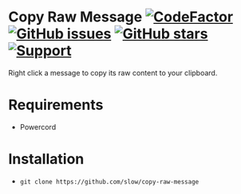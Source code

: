 # Copy Raw Message [![CodeFactor](https://www.codefactor.io/repository/github/slow/copy-raw-message/badge)](https://www.codefactor.io/repository/github/slow/copy-raw-message) [![GitHub issues](https://img.shields.io/github/issues/slow/copy-raw-message?style=flat)](https://github.com/slow/copy-raw-message/issues) [![GitHub stars](https://img.shields.io/github/stars/slow/copy-raw-message?style=flat)](https://github.com/slow/copy-raw-message/stargazers) [![Support](https://img.shields.io/discord/875126204758360094)](https://discord.gg/shnvz5ryAt)

Right click a message to copy its raw content to your clipboard.

# Requirements

-  Powercord

# Installation

-  `git clone https://github.com/slow/copy-raw-message`
